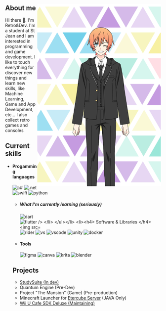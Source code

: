 <!-- Template Readme Inspired from https://github.com/durgeshsamariya/awesome-github-profile-readme-templates/blob/master/templates/zillastar.md -->

<div>
<img align="right" width="400" src="./imgs/Profile.png" />

<div>
<h2> About me </h2>
Hi there 👋. I'm Retro&Dev. I'm a student at St Jean and I am interested in programming and game development.
I like to touch everything for discover new things and learn new skills, like Machine Learning, Game and App Development, etc...
I also collect retro games and consoles
</div>
  
<h2> Current skills </h2>

- <h4> Progamming languages </h4>
    <img src="https://img.shields.io/badge/C%23-239120?style=for-the-badge&logo=c-sharp&logoColor=white" alt="c#" />
    <img src="https://img.shields.io/badge/.NET-5C2D91?style=for-the-badge&logo=.net&logoColor=white" alt=".net" />
    <img src="https://img.shields.io/badge/swift-F54A2A?style=for-the-badge&logo=swift&logoColor=white" alt="swift" />
    <img src="https://img.shields.io/badge/Python-14354C?style=for-the-badge&logo=python&logoColor=white" alt="python" />

    - <h5> What I'm currently learning (seriously) </h5>
        <img src="https://img.shields.io/badge/dart-%230175C2.svg?style=for-the-badge&logo=dart&logoColor=white" alt="dart" />
       <img src="https://img.shields.io/badge/Flutter-%2302569B.svg?style=for-the-badge&logo=Flutter&logoColor=white" alt="flutter />
  
- <h4> Software & Libraries </h4>
    <img src="https://img.shields.io/badge/Xcode-007ACC?style=for-the-badge&logo=Xcode&logoColor=white" alt="xcode" />
    <img src="https://img.shields.io/badge/Rider-000000.svg?style=for-the-badge&logo=Rider&logoColor=white&color=black&labelColor=crim" alt="rider" />
    <img src="https://img.shields.io/badge/Visual%20Studio-5C2D91.svg?style=for-the-badge&logo=visual-studio&logoColor=white" alt="vs" />
    <img src="https://img.shields.io/badge/Visual%20Studio%20Code-0078d7.svg?style=for-the-badge&logo=visual-studio-code&logoColor=white" alt="vscode" />
    <img src="https://img.shields.io/badge/Unity-100000?style=for-the-badge&logo=unity&logoColor=white" alt="unity" />
    <img src="https://img.shields.io/badge/Docker-2496ED?style=for-the-badge&logo=docker&logoColor=white" alt="docker" />

- <h4> Tools </h4>
    <img src="https://img.shields.io/badge/Figma-F24E1E?style=for-the-badge&logo=figma&logoColor=white" alt="figma" />
    <img src="https://img.shields.io/badge/Canva-%2300C4CC.svg?style=for-the-badge&logo=Canva&logoColor=white" alt="canva" />
    <img src="https://img.shields.io/badge/Krita-203759?style=for-the-badge&logo=krita&logoColor=EEF37B" alt="krita" />
    <img src="https://img.shields.io/badge/blender-%23F5792A.svg?style=for-the-badge&logo=blender&logoColor=white" alt="blender" />

<h2>Projects </h2>

- [StudySuite (In dev)](https://github.com/RetroAndDev/StudySuite)
- Quantum Engine (Pre-Dev)
- Project "The Mansion" (Game) (Pre-production)
- Minecraft Launcher for [Etercube Server](https://etercube.fr/) (JAVA Only)
- [Wii U Cafe SDK Deluxe (Maintaining)](https://github.com/RetroAndDev/WiiUCafeSDKDeluxe)

</div>
